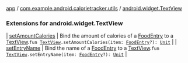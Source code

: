 [app](../../index.md) / [com.example.android.calorietracker.utils](../index.md) / [android.widget.TextView](./index.md)

### Extensions for android.widget.TextView

| [setAmountCalories](set-amount-calories.md) | Bind the amount of calories of a [FoodEntry](../../com.example.android.calorietracker.data.models/-food-entry/index.md) to a [TextView](https://developer.android.com/reference/android/widget/TextView.html).`fun `[`TextView`](https://developer.android.com/reference/android/widget/TextView.html)`.setAmountCalories(item: `[`FoodEntry`](../../com.example.android.calorietracker.data.models/-food-entry/index.md)`?): `[`Unit`](https://kotlinlang.org/api/latest/jvm/stdlib/kotlin/-unit/index.html) |
| [setEntryName](set-entry-name.md) | Bind the name of a [FoodEntry](../../com.example.android.calorietracker.data.models/-food-entry/index.md) to a [TextView](https://developer.android.com/reference/android/widget/TextView.html).`fun `[`TextView`](https://developer.android.com/reference/android/widget/TextView.html)`.setEntryName(item: `[`FoodEntry`](../../com.example.android.calorietracker.data.models/-food-entry/index.md)`?): `[`Unit`](https://kotlinlang.org/api/latest/jvm/stdlib/kotlin/-unit/index.html) |

